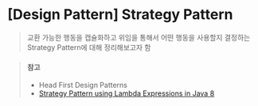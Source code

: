 # [Design Pattern] Strategy Pattern
> 교환 가능한 행동을 캡슐화하고 위임을 통해서 어떤 행동을 사용할지 결정하는 Strategy Pattern에 대해 정리해보고자 함


















> #### 참고
> * Head First Design Patterns
> * [Strategy Pattern using Lambda Expressions in Java 8](https://dzone.com/articles/strategy-pattern-using-lambda)
